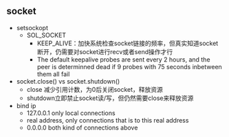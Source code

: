 ## socket
- setsockopt
    - SOL_SOCKET
        - KEEP_ALIVE：加快系统检查socket链接的频率，但真实知道socket断开，仍需要对socket进行recv或者send操作才行
        - The default keepalive probes are sent every 2 hours, and the peer is determinned dead if 9 probes with 75 seconds inbetween them all fail
- socket.close() vs socket.shutdown()
    - close 减少引用计数，为0后关闭socket，释放资源
    - shutdown立即禁止socket读/写，但仍然需要close来释放资源
- bind ip
    - 127.0.0.1 only local connections
    - real address, only connections that is to this real address
    - 0.0.0.0 both kind of connections above